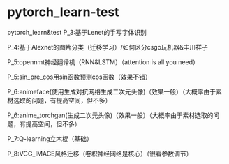 # pytorch_learn-test
pytorch_learn&amp;test
P_3:基于Lenet的手写字体识别

P_4:基于Alexnet的图片分类（迁移学习）/如何区分csgo玩机器&丰川祥子

P_5:opennmt神经翻译机（RNN&LSTM）（attention is all you need）

P_5:sin_pre_cos用sin函数预测cos函数（效果不错）

P_6:animeface(使用生成对抗网络生成二次元头像)（效果一般）（大概率由于素材选取的问题，有提高空间，但不多）

P_6:anime_torchgan(生成二次元头像)（效果一般）（大概率由于素材选取的问题，有提高空间，但不多）

P_7:Q-learning立木棍（基础）

P_8:VGG_IMAGE风格迁移（卷积神经网络是核心）（很看参数调节）
